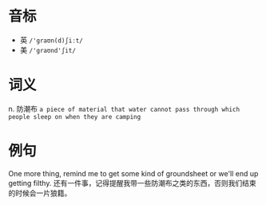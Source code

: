 # 音标

- 英 `/'graʊn(d)ʃiːt/`
- 美 `/'graʊnd'ʃit/`

# 词义

n. 防潮布
`a piece of material that water cannot pass through which people sleep on when they are camping`

# 例句

One more thing, remind me to get some kind of groundsheet or we'll end up getting filthy.
还有一件事，记得提醒我带一些防潮布之类的东西，否则我们结束的时候会一片狼籍。


